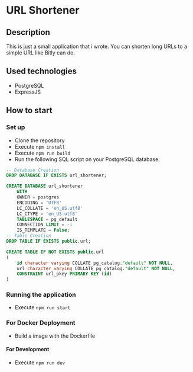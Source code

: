 # URL Shortener
## Description
This is just a small application that i wrote. You can shorten long URLs to a simple URL like Bitly can do.
## Used technologies
- PostgreSQL
- ExpressJS
## How to start
### Set up
- Clone the repository
- Execute `npm install`
- Execute `npm run build`
- Run the following SQL script on your PostgreSQL database:
```sql
-- Database Creation
DROP DATABASE IF EXISTS url_shortener;

CREATE DATABASE url_shortener
    WITH
    OWNER = postgres
    ENCODING = 'UTF8'
    LC_COLLATE = 'en_US.utf8'
    LC_CTYPE = 'en_US.utf8'
    TABLESPACE = pg_default
    CONNECTION LIMIT = -1
    IS_TEMPLATE = False;
-- Table Creation
DROP TABLE IF EXISTS public.url;

CREATE TABLE IF NOT EXISTS public.url
(
    id character varying COLLATE pg_catalog."default" NOT NULL,
    url character varying COLLATE pg_catalog."default" NOT NULL,
    CONSTRAINT url_pkey PRIMARY KEY (id)
)
```
### Running the application
- Execute `npm run start`

### For Docker Deployment
- Build a image with the Dockerfile
#### For Development
- Execute `npm run dev`